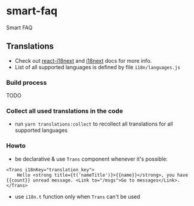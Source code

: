 # smart-faq
Smart FAQ

## Translations

- Check out [react-i18next](https://react.i18next.com/) and [i18next](https://www.i18next.com/) docs for more info.
- List of all supported languages is defined by file `i18n/languages.js`

### Build process

TODO

### Collect all used translations in the code

- run `yarn translations:collect` to recollect all translations for all supported languages

### Howto
- be declarative & use `Trans` component whenever it's possible: 
```
<Trans i18nKey="translation_key">
    Hello <strong title={t('nameTitle')}>{{name}}</strong>, you have {{count}} unread message. <Link to="/msgs">Go to messages</Link>.
</Trans>
```
- use `i18n.t` function only when `Trans` can't be used
